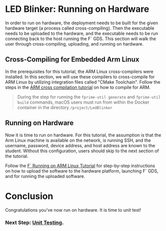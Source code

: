 # LED Blinker: Running on Hardware

In order to run on hardware, the deployment needs to be built for the given hardware target (a process called cross-compiling). Then the executable needs to be uploaded to the hardware, and the executable needs to be run connecting back to the host running the F´ GDS. This section will walk the user through cross-compiling, uploading, and running on hardware.

## Cross-Compiling for Embedded Arm Linux

In the prerequisites for this tutorial, the ARM Linux cross-compilers were installed. In this section, we will use these compilers to cross-compile for ARM Linux by utilizing integration files called "CMake Toolchain". Follow the steps in the [ARM cross compilation tutorial](https://github.com/nasa/fprime/blob/devel/docs/Tutorials/CrossCompilationSetup/CrossCompilationTutorial.md) on how to compile for ARM.

> During the step for running the `fprime-util generate` and `fprime-util build` commands, macOS users must run from within the Docker container in the directory `/project/LedBlinker`

## Running on Hardware

Now it is time to run on hardware. For this tutorial, the assumption is that the Arm Linux machine is available on the network, is running SSH, and the username, password, device address, and host address are known to the student. Without this configuration, users should skip to the next section of the tutorial. 

Follow the [F´ Running on ARM Linux Tutorial](https://github.com/nasa/fprime/blob/devel/docs/Tutorials/CrossCompilationSetup/ArmLinuxTutorial.md) for step-by-step instructions on how to upload the software to the hardware platform, launching F´ GDS, and for running the uploaded software.

# Conclusion

Congratulations you've now run on hardware. It is time to unit test!


### Next Step: [Unit Testing](./unit-testing.md).
